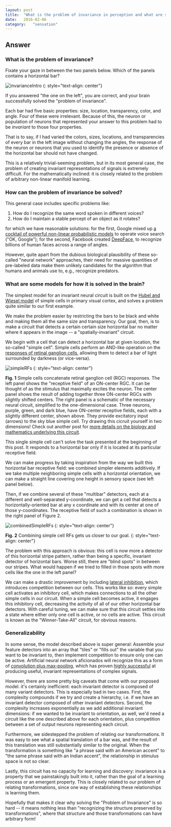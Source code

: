 ```yaml
---
layout: post
title:	"What is the problem of invariance in perception and what are some models for how it is solved in the brain?"
date:	2016-02-06
category:	"sensation"
---
```

## Answer

### What is the problem of invariance?

Fixate your gaze in between the two panels below.
Which of the panels contains a horizontal bar?

![invarianceIntro]
{: style="text-align: center"}

If you answered "the one on the left", you are correct,
and your brain successfully solved the "problem of invariance".

Each bar had five basic properties:
size, location, transparency, color, and angle.
Four of these were irrelevant.
Because of this, the neuron or population of neurons
that represented your answer to this problem
had to be *invariant* to those four properties.

That is to say, if I had varied the colors, sizes, locations, and transparencies
of every bar in the left image without changing the angles,
the response of the neuron or neurons that you used to identify the presence or absence
of the horizontal bar should not have changed.

This is a relatively trivial-seeming problem,
but in its most general case,
the problem of creating invariant representations of signals is extremely difficult.
For the mathematically inclined:
it is closely related to the problem of arbitrary non-linear manifold learning.

### How can the problem of invariance be solved?

This general case includes specific problems like:

1. How do I recognize the same word spoken in different voices?
2. How do I maintain a stable percept of an object as it rotates?

for which we have reasonable solutions:
for the first, Google mixed up
[a cocktail of powerful non-linear probabilistic models](http://googleresearch.blogspot.com/2015/09/google-voice-search-faster-and-more.html)
to operate voice search ("OK, Google");
for the second, Facebook created
[DeepFace](https://research.facebook.com/publications/deepface-closing-the-gap-to-human-level-performance-in-face-verification/),
to recognize billions of human faces across a range of angles.

However, quite apart from the dubious biological plausibility of these so-called "neural network" approaches,
their need for massive quantities of pre-labeled data make them unlikely candidates for
the algorithm that humans and animals use to, e.g., recognize predators.

### What are some models for how it is solved in the brain?

The simplest model for an invariant neural circuit is built on the
[Hubel and Wiesel model]({{site.baseurl}}/92vii)
of simple cells in primary visual cortex,
and solves a problem quite similar to our first example.

We make the problem easier by restricting the bars to be black and white
and making them all the same size and transparency.
Our goal, then, is to make a circuit that detects a certain certain size horizontal bar
no matter where it appears in the image -- a "spatially-invariant" circuit.

We begin with a cell that can detect a horizontal bar at given location,
the so-called "simple cell".
Simple cells perform an AND-like operation on the
[responses of retinal ganglion cells]({{site.baseurl}}/50),
allowing them to detect a bar of light surrounded by darkness (or vice-versa).

![simpleRFs]
{: style="text-align: center"}

**Fig. 1** Simple cells concatenate retinal ganglion cell (RGC) responses.
The left panel shows the "receptive field" of an ON-center RGC.
It can be thought of as the stimulus that maximally excites the neuron.
The center panel shows the result of adding together three ON-center RGCs
with slightly shifted centers.
The right panel is a schematic of the necessary neural circuit,
simplified to the one-dimensional case.
Three neurons, purple, green, and dark blue, have ON-center receptive fields,
each with a slightly different center, shown above.
They provide excitatory input (arrows) to the sky blue simple cell.
Try drawing this cicruit yourself in two dimensions!
Check out another post for
[more details on the biology and mathematics underlying this circuit]({{site.baseurl}}/50).

This single simple cell can't solve the task presented at the beginning of this post.
It responds to a horizontal bar only if it is located at its particular receptive field.

We can make progress by taking inspiration from the way we built this horizontal bar receptive field:
we combined simpler elements additively.
If we take multiple neighboring simple cells with a horizontal orientation,
we can make a straight line covering one height in sensory space (see left panel below).

Then, if we combine several of these "multibar" detectors,
each at a different and well-separated y-coordinate,
we can get a cell that detects a horizontally-oriented
bar at any x coordinate and with its center at one of those y-coordinates.
The receptive field of such a combination is shown in the right panel of Figure 2.

![combinedSimpleRFs]
{: style="text-align: center"}

**Fig. 2** Combining simple cell RFs gets us closer to our goal.
{: style="text-align: center"}

The problem with this approach is obvious:
this cell is now more a detector of this horizontal stripe pattern,
rather than being a specific, invariant detector of horizontal bars.
Worse still, there are "blind spots" in between our stripes.
What would happen if we tried to filled in those spots with more cells like the one in the left panel?

We can make a drastic improvement by including
[lateral inhibition]({{site.baseurl}}/51),
which introduces competition between our cells.
This works like so:
every simple cell activates an inhibitory cell,
which makes connections to all the other simple cells in our circuit.
When a simple cell becomes active, it engages this inhibitory cell,
decreasing the activity of all of our other horizontal bar detectors.
With careful tuning, we can make sure that this circuit settles into a state
where either only one cell is active, or no cells are active.
This circuit is known as the "Winner-Take-All" circuit, for obvious reasons.

### Generalizability

In some sense, the model described above is super general:
Assemble your feature detectors into an array that "tiles" or "fills out"
the variable that you want to be invariant to,
then implement competition to ensure only one can be active.
Artificial neural network aficionados will recognize this as a form of
[convolution plus max-pooling](http://andrew.gibiansky.com/blog/machine-learning/convolutional-neural-networks/),
which has proven
[highly successful](http://arxiv.org/abs/1409.4842)
at producing useful, invariant representations of complex signals.

However, there are some pretty big caveats that come with our proposed model.
it's certainly inefficient: each invariant detector is composed of many variant detectors.
This is especially bad in two cases.
First, the complexity compounds if we try and create a hierarchy,
i.e. if we have an invariant detector composed of other invariant detectors.
Second, the complexity increases exponentially as we add additional invariant dimensions:
if we wanted to be invariant to orientation, as well, we'd need a circuit like the one described above
for each orientation, plus competition between a set of output neurons representing each circuit.

Furthermore, we sidestepped the problem of relating our transformations.
It was easy to see what a spatial translation of a bar was,
and the result of this translation was still substantially similar to the original.
When the transformation is something like "a phrase said with an American accent"
to "the same phrase said with an Indian accent",
the relationship in stimulus space is not so clear.

Lastly, this circuit has no capacity for learning and discovery:
invariance is a property that we painstakingly built into it,
rather than the goal of a learning process or an emergent property.
This is closely related to our problem of relating transformations,
since one way of establishing these relationships is learning them.

Hopefully that makes it clear why solving the "Problem of Invariance"
is so hard -- it means nothing less than "recognizing the structure preserved by transformations",
where that structure and those transformations can have arbitrary form!


[invarianceIntro]: {{site.DBL}}/invarianceIntro.png
[simpleRFs]: {{site.DBL}}/simpleRFs.png
[combinedSimpleRFs]: {{site.DBL}}/combinedSimpleRFs.png
